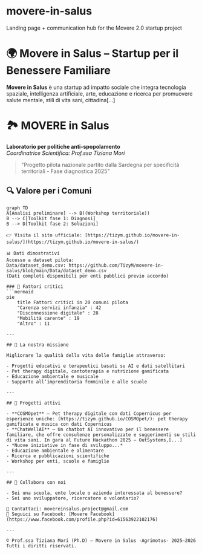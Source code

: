 # movere-in-salus
Landing page + communication hub for the Movere 2.0 startup project

# 🌍 Movere in Salus – Startup per il Benessere Familiare

**Movere in Salus** è una startup ad impatto sociale che integra tecnologia spaziale, intelligenza artificiale, arte, educazione e ricerca per promuovere salute mentale, stili di vita sani, cittadina[...]

# 🏞️ MOVERE in Salus  
**Laboratorio per politiche anti-spopolamento**  
*Coordinatrice Scientifica: Prof.ssa Tiziana Mori*

> "Progetto pilota nazionale partito dalla Sardegna per specificità territoriali - Fase diagnostica 2025"

## 🔍 Valore per i Comuni
```mermaid
graph TD
A[Analisi preliminare] --> B((Workshop territoriale))
B --> C[Toolkit fase 1: Diagnosi]
B --> D[Toolkit fase 2: Soluzioni]

👉 Visita il sito ufficiale: [https://tizym.github.io/movere-in-salus/](https://tizym.github.io/movere-in-salus/)

📊 Dati dimostrativi
Accesso a dataset pilota:
Data/dataset_demo.csv: https://github.com/TizyM/movere-in-salus/blob/main/Data/dataset_demo.csv
(Dati completi disponibili per enti pubblici previo accordo)

### 🎯 Fattori critici
```mermaid
pie
    title Fattori critici in 20 comuni pilota
    "Carenza servizi infanzia" : 42
    "Disconnessione digitale" : 28
    "Mobilità carente" : 19
    "Altro" : 11

---

## 🎯 La nostra missione

Migliorare la qualità della vita delle famiglie attraverso:

- Progetti educativi e terapeutici basati su AI e dati satellitari
- Pet therapy digitale, cantoterapia e nutrizione gamificata
- Educazione ambientale e musicale
- Supporto all’imprenditoria femminile e alle scuole

---

## 🧪 Progetti attivi

- **COSMOpet** – Pet therapy digitale con dati Copernicus per esperienze uniche: (https://tizym.github.io/COSMOpet/): pet therapy gamificata e musica con dati Copernicus
- **ChatWellAI** – Un chatbot AI innovativo per il benessere familiare, che offre consulenze personalizzate e suggerimenti su stili di vita sani. In gara al Future Hackathon 2025 – OutSystems,[...]
- *Nuove iniziative in fase di sviluppo...*
- Educazione ambientale e alimentare
- Ricerca e pubblicazioni scientifiche
- Workshop per enti, scuole e famiglie

---

## 🤝 Collabora con noi

- Sei una scuola, ente locale o azienda interessata al benessere?
- Sei uno sviluppatore, ricercatore o volontario?

📩 Contattaci: movereinsalus.project@gmail.com  
📘 Seguici su Facebook: [Movere Facebook](https://www.facebook.com/profile.php?id=61563922102176)

---

© Prof.ssa Tiziana Mori (Ph.D) – Movere in Salus -Agrimotus- 2025–2026  
Tutti i diritti riservati.

```
